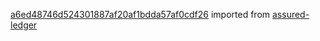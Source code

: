 [a6ed48746d524301887af20af1bdda57af0cdf26](https://github.com/insolar/assured-ledger/commit/a6ed48746d524301887af20af1bdda57af0cdf26) imported from [assured-ledger](https://github.com/insolar/assured-ledger)
